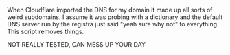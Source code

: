 When Cloudflare imported the DNS for my domain it made up all sorts of weird
subdomains. I assume it was probing with a dictionary and the default DNS
server run by the registra just said "yeah sure why not" to everything. This
script removes things.

NOT REALLY TESTED, CAN MESS UP YOUR DAY
